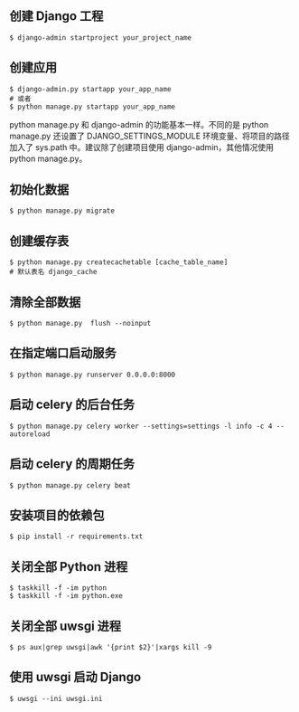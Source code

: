 ## 创建 Django 工程

```
$ django-admin startproject your_project_name

```

## 创建应用

```
$ django-admin.py startapp your_app_name
# 或者
$ python manage.py startapp your_app_name

```

python manage.py 和 django-admin 的功能基本一样。不同的是 python manage.py 还设置了 DJANGO_SETTINGS_MODULE 环境变量、将项目的路径加入了 sys.path 中。建议除了创建项目使用 django-admin，其他情况使用 python manage.py。

## 初始化数据

```
$ python manage.py migrate

```

## 创建缓存表

```
$ python manage.py createcachetable [cache_table_name] 
# 默认表名 django_cache

```

## 清除全部数据

```
$ python manage.py  flush --noinput

```

## 在指定端口启动服务

```
$ python manage.py runserver 0.0.0.0:8000

```

## 启动 celery 的后台任务

```
$ python manage.py celery worker --settings=settings -l info -c 4 --autoreload

```

## 启动 celery 的周期任务

```
$ python manage.py celery beat

```

## 安装项目的依赖包

```
$ pip install -r requirements.txt

```

## 关闭全部 Python 进程

```
$ taskkill -f -im python
$ taskkill -f -im python.exe

```

## 关闭全部 uwsgi 进程

```
$ ps aux|grep uwsgi|awk '{print $2}'|xargs kill -9

```

## 使用 uwsgi 启动 Django

```
$ uwsgi --ini uwsgi.ini
```